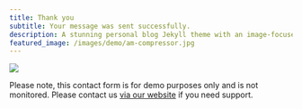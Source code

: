 ```yaml
---
title: Thank you
subtitle: Your message was sent successfully.
description: A stunning personal blog Jekyll theme with an image-focused design.
featured_image: /images/demo/am-compressor.jpg
---
```


![](/images/demo/about.jpg)

Please note, this contact form is for demo purposes only and is not monitored. Please contact us [via our website](https://jekyllthemes.io) if you need support.
